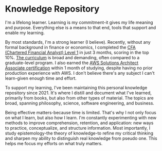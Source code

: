 # Knowledge Repository

I'm a lifelong learner. Learning is my commitment-it gives my life meaning and purpose.
Everything else is a means to that end, tools that support and enable my learning.

By most standards, I'm a strong learner (I believe). Recently, without any formal background in finance or economics,
I completed the [CFA (Chartered Financial Analyst) Level 1](https://basno.com/dotg1acm) in just 3 months, scoring in the top 10%.
[The curriculum](https://www.cfainstitute.org/programs/cfa-program/candidate-resources/level-i-exam#core-curriculum-topics)
is broad and demanding, often compared to a graduate-level program.
I also earned the [AWS Solutions Architect Associate certification](https://www.credly.com/badges/e02b602d-f604-4689-94d0-8b94d4f026c6)
within 1 month of studying, despite having no prior production experience with AWS.
I don't believe there's any subject I can't learn-given enough time and effort.

To support my learning, I've been maintaining this personal knowledge repository since 2021.
It's where I distill and document what I've learned, primarily from books, but also from other types of material.
The topics are broad, spanning philosophy, science, software engineering, and business.

Being effective matters-because time is limited. That's why I not only focus on what I learn, but also how I learn.
I'm constantly experimenting with new methods to improve comprehension, retention, and application:
new ways to practice, conceptualize, and structure information.
Most importantly, I study epistemology-the theory of knowledge-to refine my critical thinking
and sharpen my ability to distinguish real knowledge from pseudo one. This helps me focus my efforts on what truly matters.